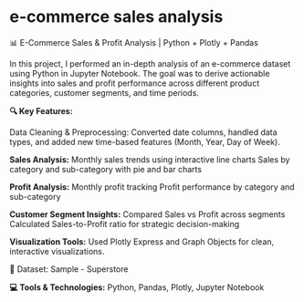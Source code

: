 # e-commerce sales analysis

📊 E-Commerce Sales & Profit Analysis | Python + Plotly + Pandas

In this project, I performed an in-depth analysis of an e-commerce dataset using Python in Jupyter Notebook. The goal was to derive actionable insights into sales and profit performance across different product categories, customer segments, and time periods.

**🔍 Key Features:**

Data Cleaning & Preprocessing: Converted date columns, handled data types, and added new time-based features (Month, Year, Day of Week).

**Sales Analysis:**
Monthly sales trends using interactive line charts
Sales by category and sub-category with pie and bar charts

**Profit Analysis:**
Monthly profit tracking
Profit performance by category and sub-category

**Customer Segment Insights:**
Compared Sales vs Profit across segments
Calculated Sales-to-Profit ratio for strategic decision-making

**Visualization Tools:**
Used Plotly Express and Graph Objects for clean, interactive visualizations.

📁 Dataset: Sample - Superstore

**💻 Tools & Technologies:**
Python, Pandas, Plotly, Jupyter Notebook
